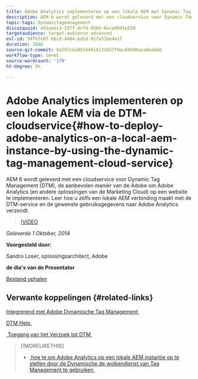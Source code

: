```yaml
---
title: Adobe Analytics implementeren op een lokale AEM met Dynamic Tag Management Cloud Service
description: AEM 6 wordt geleverd met een cloudservice voor Dynamic Tag Management (DTM), de aanbevolen manier van de Adobe om Adobe Analytics (en andere oplossingen van de Marketing Cloud) op een website te implementeren. Leer hoe u zelfs een lokale AEM verbinding maakt met de DTM-service en de gewenste gebruiksgegevens naar Adobe Analytics verzendt.
topic-tags: Dynamictagmanagement
discoiquuid: a91aeec3-337f-4cfd-850d-6ece0041e550
targetaudience: target-audience advanced
exl-id: 94f6fe0f-b6cd-4484-bd1d-92fa31be4e17
duration: 2846
source-git-commit: 9a297cda953d4414131657f9ac84580aea0eabeb
workflow-type: tm+mt
source-wordcount: '179'
ht-degree: 0%

---
```


# Adobe Analytics implementeren op een lokale AEM via de DTM-cloudservice{#how-to-deploy-adobe-analytics-on-a-local-aem-instance-by-using-the-dynamic-tag-management-cloud-service}

AEM 6 wordt geleverd met een cloudservice voor Dynamic Tag Management (DTM), de aanbevolen manier van de Adobe om Adobe Analytics (en andere oplossingen van de Marketing Cloud) op een website te implementeren. Leer hoe u zelfs een lokale AEM verbinding maakt met de DTM-service en de gewenste gebruiksgegevens naar Adobe Analytics verzendt.

>[!VIDEO](https://video.tv.adobe.com/v/19401/?quality=9)

*Geleverde 1 Oktober, 2014*

**Voorgesteld door:**

Sandro Loser, oplossingsarchitect, Adobe

**de dia&#39;s van de Presentator**

[Bestand ophalen](assets/dtm-10-1-2014.pdf)

## Verwante koppelingen {#related-links}

[&#x200B; Integrerend met Adobe Dynamische Tag Management &#x200B;](https://docs.adobe.com/docs/en/aem/6-0/administer/integration/marketing-cloud/dtm.html)

[&#x200B; DTM Help &#x200B;](https://experienceleague.adobe.com/docs/data-collection.html?lang=nl-NL)

[&#x200B; Toegang van het Verzoek tot DTM &#x200B;](https://dtm.adobe.com/request_access)

<!--
[Get back to the Overview](https://helpx.adobe.com/nl/experience-manager/kt/eseminars/gems/aem-index.html)
-->

>[!MORELIKETHIS]
>
>* [&#x200B; hoe te om Adobe Analytics op een lokale AEM instantie op te stellen door de Dynamische de wolkendienst van Tag Management te gebruiken &#x200B;](aem-adobe-analytics-dynamic-tag-management.md)
